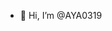 - 👋 Hi, I’m @AYA0319

<!---
AYA0319/AYA0319 is a ✨ special ✨ repository because its `README.md` (this file) appears on your GitHub profile.
You can click the Preview link to take a look at your changes.
--->
